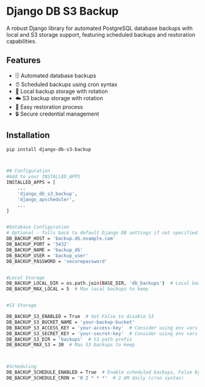 # Django DB S3 Backup

A robust Django library for automated PostgreSQL database backups with local and S3 storage support, featuring scheduled backups and restoration capabilities.

## Features

- 🗄️ Automated database backups
- ⏰ Scheduled backups using cron syntax
- 💾 Local backup storage with rotation
- ☁️ S3 backup storage with rotation
- 🔄 Easy restoration process
- 🔒 Secure credential management

## Installation

```bash
pip install django-db-s3-backup



## Configuration
#Add to your INSTALLED_APPS
INSTALLED_APPS = [
    ...
    'django_db_s3_backup',
    'django_apscheduler', 
    ...
]


#Database Configuration
# Optional - falls back to default Django DB settings if not specified
DB_BACKUP_HOST = 'backup.db.example.com'
DB_BACKUP_PORT = '5432'
DB_BACKUP_NAME = 'backup_db'
DB_BACKUP_USER = 'backup_user'
DB_BACKUP_PASSWORD = 'securepassword'


#Local Storage
DB_BACKUP_LOCAL_DIR = os.path.join(BASE_DIR, 'db_backups')  # Local backup directory
DB_BACKUP_MAX_LOCAL = 5  # Max local backups to keep


#S3 Storage

DB_BACKUP_S3_ENABLED = True  # Set False to disable S3
DB_BACKUP_S3_BUCKET_NAME = 'your-backup-bucket'
DB_BACKUP_S3_ACCESS_KEY = 'your-access-key'  # Consider using env vars
DB_BACKUP_S3_SECRET_KEY = 'your-secret-key'  # Consider using env vars
DB_BACKUP_S3_DIR = 'backups'  # S3 path prefix
DB_BACKUP_MAX_S3 = 30  # Max S3 backups to keep



#Scheduling
DB_BACKUP_SCHEDULE_ENABLED = True  # Enable scheduled backups, False by default
DB_BACKUP_SCHEDULE_CRON = '0 2 * * *'  # 2 AM daily (cron syntax)
